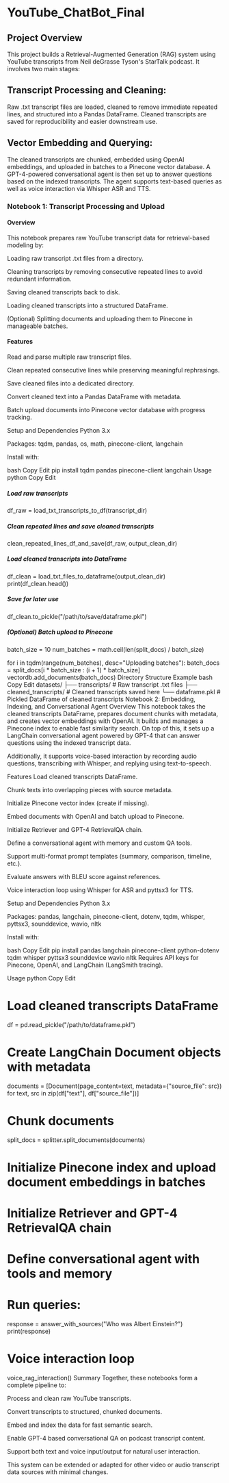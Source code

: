 # YouTube_ChatBot_Final
## Project Overview
This project builds a Retrieval-Augmented Generation (RAG) system using YouTube transcripts from Neil deGrasse Tyson's StarTalk podcast. It involves two main stages:

## Transcript Processing and Cleaning:
Raw .txt transcript files are loaded, cleaned to remove immediate repeated lines, and structured into a Pandas DataFrame. Cleaned transcripts are saved for reproducibility and easier downstream use.

## Vector Embedding and Querying:
The cleaned transcripts are chunked, embedded using OpenAI embeddings, and uploaded in batches to a Pinecone vector database. A GPT-4-powered conversational agent is then set up to answer questions based on the indexed transcripts. The agent supports text-based queries as well as voice interaction via Whisper ASR and TTS.

### Notebook 1: Transcript Processing and Upload
#### Overview
This notebook prepares raw YouTube transcript data for retrieval-based modeling by:

Loading raw transcript .txt files from a directory.

Cleaning transcripts by removing consecutive repeated lines to avoid redundant information.

Saving cleaned transcripts back to disk.

Loading cleaned transcripts into a structured DataFrame.

(Optional) Splitting documents and uploading them to Pinecone in manageable batches.

#### Features
Read and parse multiple raw transcript files.

Clean repeated consecutive lines while preserving meaningful rephrasings.

Save cleaned files into a dedicated directory.

Convert cleaned text into a Pandas DataFrame with metadata.

Batch upload documents into Pinecone vector database with progress tracking.

Setup and Dependencies
Python 3.x

Packages: tqdm, pandas, os, math, pinecone-client, langchain

Install with:

bash
Copy
Edit
pip install tqdm pandas pinecone-client langchain
Usage
python
Copy
Edit
##### Load raw transcripts
df_raw = load_txt_transcripts_to_df(transcript_dir)

##### Clean repeated lines and save cleaned transcripts
clean_repeated_lines_df_and_save(df_raw, output_clean_dir)

##### Load cleaned transcripts into DataFrame
df_clean = load_txt_files_to_dataframe(output_clean_dir)
print(df_clean.head())

##### Save for later use
df_clean.to_pickle("/path/to/save/dataframe.pkl")

##### (Optional) Batch upload to Pinecone
batch_size = 10
num_batches = math.ceil(len(split_docs) / batch_size)

for i in tqdm(range(num_batches), desc="Uploading batches"):
    batch_docs = split_docs[i * batch_size : (i + 1) * batch_size]
    vectordb.add_documents(batch_docs)
Directory Structure Example
bash
Copy
Edit
datasets/
├── transcripts/           # Raw transcript .txt files
├── cleaned_transcripts/   # Cleaned transcripts saved here
└── dataframe.pkl          # Pickled DataFrame of cleaned transcripts
Notebook 2: Embedding, Indexing, and Conversational Agent
Overview
This notebook takes the cleaned transcripts DataFrame, prepares document chunks with metadata, and creates vector embeddings with OpenAI. It builds and manages a Pinecone index to enable fast similarity search. On top of this, it sets up a LangChain conversational agent powered by GPT-4 that can answer questions using the indexed transcript data.

Additionally, it supports voice-based interaction by recording audio questions, transcribing with Whisper, and replying using text-to-speech.

Features
Load cleaned transcripts DataFrame.

Chunk texts into overlapping pieces with source metadata.

Initialize Pinecone vector index (create if missing).

Embed documents with OpenAI and batch upload to Pinecone.

Initialize Retriever and GPT-4 RetrievalQA chain.

Define a conversational agent with memory and custom QA tools.

Support multi-format prompt templates (summary, comparison, timeline, etc.).

Evaluate answers with BLEU score against references.

Voice interaction loop using Whisper for ASR and pyttsx3 for TTS.

Setup and Dependencies
Python 3.x

Packages:
pandas, langchain, pinecone-client, dotenv, tqdm, whisper, pyttsx3, sounddevice, wavio, nltk

Install with:

bash
Copy
Edit
pip install pandas langchain pinecone-client python-dotenv tqdm whisper pyttsx3 sounddevice wavio nltk
Requires API keys for Pinecone, OpenAI, and LangChain (LangSmith tracing).

Usage
python
Copy
Edit
# Load cleaned transcripts DataFrame
df = pd.read_pickle("/path/to/dataframe.pkl")

# Create LangChain Document objects with metadata
documents = [Document(page_content=text, metadata={"source_file": src}) for text, src in zip(df["text"], df["source_file"])]

# Chunk documents
split_docs = splitter.split_documents(documents)

# Initialize Pinecone index and upload document embeddings in batches
# Initialize Retriever and GPT-4 RetrievalQA chain

# Define conversational agent with tools and memory

# Run queries:
response = answer_with_sources("Who was Albert Einstein?")
print(response)

# Voice interaction loop
voice_rag_interaction()
Summary
Together, these notebooks form a complete pipeline to:

Process and clean raw YouTube transcripts.

Convert transcripts to structured, chunked documents.

Embed and index the data for fast semantic search.

Enable GPT-4 based conversational QA on podcast transcript content.

Support both text and voice input/output for natural user interaction.

This system can be extended or adapted for other video or audio transcript data sources with minimal changes.

